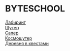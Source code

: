 # BYTESCHOOL



[Лабиринт](lesson-1/labirint.md) <br>
[Шутер](Shooter/Shooter.md)<br>
[Сапер](Miner/Miner.md)<br>
[Космошутер](CosmoShoot/CosmoShoot.md)<br>
[Деревня в квестами](IzoQuest/IzoQuest.md)<br>
